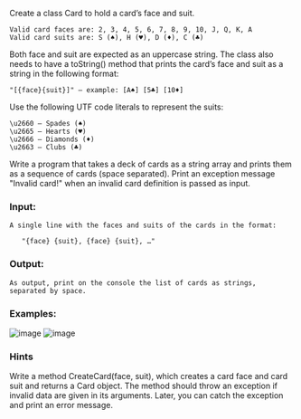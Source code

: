 Create a class Card to hold a card’s face and suit.

	Valid card faces are: 2, 3, 4, 5, 6, 7, 8, 9, 10, J, Q, K, A
	Valid card suits are: S (♠), H (♥), D (♦), C (♣)

Both face and suit are expected as an uppercase string. The class also needs to have a toString() method that prints the card’s face and suit as a string in the following format:

	"[{face}{suit}]" – example: [A♠] [5♣] [10♦]

Use the following UTF code literals to represent the suits:

	\u2660 – Spades (♠)
	\u2665 – Hearts (♥)
	\u2666 – Diamonds (♦)
	\u2663 – Clubs (♣)

Write a program that takes a deck of cards as a string array and prints them as a sequence of cards (space separated). Print an exception message "Invalid card!" when an invalid card definition is passed as input.

### Input:

	A single line with the faces and suits of the cards in the format:

	   "{face} {suit}, {face} {suit}, …"

### Output:

	As output, print on the console the list of cards as strings, separated by space.

### Examples:

![image](https://user-images.githubusercontent.com/45227327/224511663-537c9d54-3666-4b1f-bb32-7ab811429229.png)
![image](https://user-images.githubusercontent.com/45227327/224511675-261b504c-8bf8-4846-bb95-a215860ef8be.png)

### Hints

Write a method CreateCard(face, suit), which creates a card face and card suit and returns a Card object.
The method should throw an exception if invalid data are given in its arguments. Later, you can catch the exception and print an error message.
